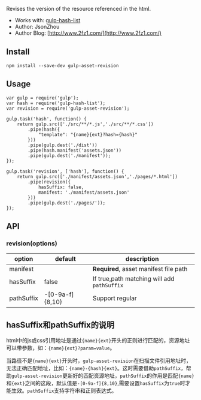Revises the version of the resource referenced in the html.

- Works with: [gulp-hash-list](https://github.com/zzyss86/gulp-hash-list)
- Author: JsonZhou
- Author Blog: [http://www.2fz1.com/](http://www.2fz1.com/)

## Install

	npm install --save-dev gulp-asset-revision
	
## Usage

	var gulp = require('gulp');
	var hash = require('gulp-hash-list');
	var revision = require('gulp-asset-revision');
	
	gulp.task('hash', function() {
	    return gulp.src(['./src/**/*.js','./src/**/*.css'])
	        .pipe(hash({
	            "template": "{name}{ext}?hash={hash}"
	        }))
	        .pipe(gulp.dest('./dist'))
	        .pipe(hash.manifest('assets.json'))
	        .pipe(gulp.dest('./manifest'));
	});
	
	gulp.task('revision', ['hash'], function() {
	    return gulp.src(['./manifest/assets.json','./pages/*.html'])
	        .pipe(revision({
	            hasSuffix: false,
	            manifest: './manifest/assets.json'
	        }))
	        .pipe(gulp.dest('./pages/'));
	});
	
## API

### revision(options)

|option|default|description|
|---|---|---|
|manifest||**Required**, asset manifest file path|
|hasSuffix|false|If true,path matching will add `pathSuffix` |
|pathSuffix|-[0-9a-f]{8,10}|Support regular|

## hasSuffix和pathSuffix的说明

html中的js或css引用地址是通过`{name}{ext}`开头的正则进行匹配的，资源地址可以带参数，如：`{name}{ext}?param=value`。

当路径不是`{name}{ext}`开头时，`gulp-asset-revision`在扫描文件引用地址时，无法正确匹配地址，比如：`{name}-{hash}{ext}`。这时需要借助`pathSuffix`，帮助`gulp-asset-revision`更新好的匹配资源地址，`pathSuffix`的作用是匹配`{name}`和`{ext}`之间的这段，默认值是`-[0-9a-f]{8,10}`,需要设置`hasSuffix`为`true`时才能生效。`pathSuffix`支持字符串和正则表达式。



